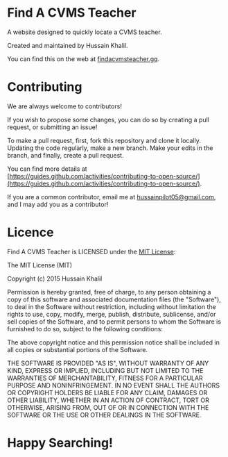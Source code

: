 # Find A CVMS Teacher
A website designed to quickly locate a CVMS teacher.

Created and maintained by Hussain Khalil.

You can find this on the web at [findacvmsteacher.gq](https://findacvmsteacher.gq).

# Contributing
We are always welcome to contributors!

If you wish to propose some changes, you can do so by creating a pull request, or submitting an issue!

To make a pull request, first, fork this repository and clone it locally. Updating the code regularly, make a new branch. Make your edits in the branch, and finally, create a pull request.

You can find more details at [https://guides.github.com/activities/contributing-to-open-source/](https://guides.github.com/activities/contributing-to-open-source/).

If you are a common contributor, email me at [hussainpilot05@gmail.com](mailto:hussainpilot05@gmail.com), and I may add you as a contributor!
# Licence
Find A CVMS Teacher is LICENSED under the [MIT License](http://opensource.org/licenses/MIT):

The MIT License (MIT)

Copyright (c) 2015 Hussain Khalil

Permission is hereby granted, free of charge, to any person obtaining a copy
of this software and associated documentation files (the "Software"), to deal
in the Software without restriction, including without limitation the rights
to use, copy, modify, merge, publish, distribute, sublicense, and/or sell
copies of the Software, and to permit persons to whom the Software is
furnished to do so, subject to the following conditions:

The above copyright notice and this permission notice shall be included in
all copies or substantial portions of the Software.

THE SOFTWARE IS PROVIDED "AS IS", WITHOUT WARRANTY OF ANY KIND, EXPRESS OR
IMPLIED, INCLUDING BUT NOT LIMITED TO THE WARRANTIES OF MERCHANTABILITY,
FITNESS FOR A PARTICULAR PURPOSE AND NONINFRINGEMENT. IN NO EVENT SHALL THE
AUTHORS OR COPYRIGHT HOLDERS BE LIABLE FOR ANY CLAIM, DAMAGES OR OTHER
LIABILITY, WHETHER IN AN ACTION OF CONTRACT, TORT OR OTHERWISE, ARISING FROM,
OUT OF OR IN CONNECTION WITH THE SOFTWARE OR THE USE OR OTHER DEALINGS IN
THE SOFTWARE.
# Happy Searching!
